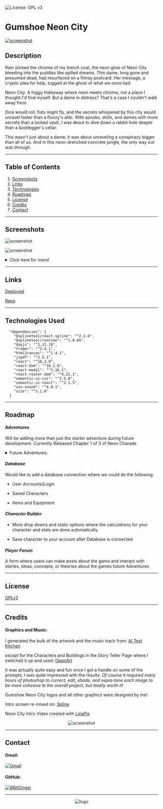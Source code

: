 ![License: GPL v3](https://img.shields.io/badge/License-GPLv3-blue.svg)

# Gumshoe Neon City

[![screenshot](./FrontEnd/src/assets/images/readme/gumshoe-main-rm.png)](#description)

## Description

Rain slicked the chrome of my trench coat, the neon glow of Neon City bleeding into the puddles like spilled dreams. This dame, long gone and presumed dead, had resurfaced on a flimsy postcard. Her message, a cryptic plea for help, tugged at the ghost of what we once had.

Neon City. A foggy hideaway where neon meets chrome, not a place I thought I'd find myself. But a dame in distress? That's a case I couldn't walk away from.

Dice would roll, fists might fly, and the secrets whispered by this city would unravel faster than a floozy's alibi. With spooks, shills, and dames with more secrets than a locked vault, I was about to dive down a rabbit hole deeper than a bootlegger's cellar.

This wasn't just about a dame; it was about unraveling a conspiracy bigger than all of us. And in this neon-drenched concrete jungle, the only way out was through.

---

## Table of Contents

1. [Screenshots](#screenshots)
1. [Links](#links)
1. [Technologies](#tech)
1. [Roadmap](#roadmap)
1. [License](#license)
1. [Credits](#credits)
1. [Contact](#contact)

---

<div id="screenshots"></div>

## Screenshots

![screenshot](./FrontEnd/src/assets/images/readme/gumshoe-home1-rm.png)

![screenshot](./FrontEnd/src/assets/images/readme/gumshoe-readme.gif)

<details closed>
<summary>Click here for more!</summary>
<br>

#### Main Page

-Post Card View

![screenshot](./FrontEnd/src/assets/images/readme/gumshoe-story-rm.png)

-Graphics Banner

![screenshot](./FrontEnd/src/assets/images/readme/gumshoe-graphicsBanner-rm.png)

-Developer Card

![screenshot](./FrontEnd/src/assets/images/readme/gumshoe-devCard-rm.png)

#### Player Page

![screenshot](./FrontEnd/src/assets/images/readme/gumshoe-player1-rm.png)

-Classes

![screenshot](./FrontEnd/src/assets/images/readme/gumshoe-classes-rm.png)

-Digital Character Sheet Maker

![screenshot](./FrontEnd/src/assets/images/readme/gumshoe-dgs-rm.png)

#### Story Teller Page

![screenshot](./FrontEnd/src/assets/images/readme/gumshoe-storyteller1-rm.png)

-Enemy Template

![screenshot](./FrontEnd/src/assets/images/readme/enemy-template.png)

-NPC Generator

![screenshot](./FrontEnd/src/assets/images/readme/gumshoe-npcGen-rm.png)

#### Neon City Page

-Neon City Page

![screenshot](./FrontEnd/src/assets/images/readme/gumshoe-neoncity1-rm.png)

-Detailed Locations

![screenshot](./FrontEnd/src/assets/images/readme/gumshoe-locations-rm.png)

</details>

---

<div id="links"></div>

## Links

[Deployed](https://gumshoe.vercel.app/)

[Repo](https://github.com/8BitGinger/gumshoeReact)

---

<div id="tech"></div>

## Technologies Used

```
  "dependencies": {
    "@splinetool/react-spline": "^2.2.6",
    "@splinetool/runtime": "^1.0.66",
    "dayjs": "^1.11.10",
    "framer": "^2.4.1",
    "html2canvas": "^1.4.1",
    "jspdf": "^2.5.1",
    "react": "^18.2.0",
    "react-dom": "^18.2.0",
    "react-modal": "^3.16.1",
    "react-router-dom": "^6.22.1",
    "semantic-ui-css": "^2.5.0",
    "semantic-ui-react": "^2.1.5",
    "use-sound": "^4.0.1",
    "vite": "^5.1.0"
  }
```

---

<div id="roadmap"></div>

## Roadmap

#### Adventures

Will be adding more than just the starter adventure during future development. Currently Released Chapter 1 of 3 of Neon Charade

<details closed>
<summary>Future Adventures:</summary>
<br>

-Gumshoe Neon City Chapters 2 and 3

![logo](./FrontEnd/src/assets/images/readme/neoncity-sepia.jpg)

> Find out the fate of You and your unlikely group of allies on the mean streets of Neon City!

- Gumshoe Hollywoodland

  ![Screenshot](./FrontEnd/src/assets/images/readme/hollywoodland-sepia.jpg)

  > The smog hung heavy over Tinseltown, a sickly yellow halo above the hazy dreamscape. Here, ambition dripped like sweat under the merciless California sun, where fortunes were made and shattered faster than a celluloid kiss. Dames with million-dollar smiles hawked their wares, and chisel-jawed fellas with steely gazes dreamt of the silver screen. But beneath the glitz, a darkness festered. Whispers slithered through back alleys, tales of things unnatural, of creatures from beyond the frame. Hollywoodland, they called it. More like Hollyweirdland, a place where the scripts got stranger than anything dreamed up by a drunken screenwriter. You, chum, are the only shamus with the guts (and the bottle) to wade through this celluloid nightmare.

- Gumshoe Revenge in Rio

  ![Screenshot](./FrontEnd/src/assets/images/readme/riorevenge-sepia.jpg)

  > The Amazon humidity hung heavy in Rio, a suffocating cloak over the vibrant chaos. Christ the Redeemer, its skeletal form reaching towards the hazy sky, offered no solace. Here, in 1936 Rio, the samba pulsed with a darker rhythm. I, a weary gumshoe used to the grit of New York City, had arrived for some sun-drenched R&R. But past sins are like stray bullets, they have a way of finding you, even in paradise. A face from a forgotten case materialized across the casino floor – Frankie "The Fox" Moretti, a hood I put away back in '32. He shouldn't be here, breathing, radiating barely contained rage. Looks like my Rio vacation just took a sharp turn into a labyrinth of showgirls with deadly secrets, a murder threatening to ignite a war, and Frankie "The Fox" Moretti thirsting for revenge as cold as a Rio night. This dame in distress wouldn't be wearing a swimsuit, but a shroud.

- Gumshoe Moscow Mayday

  ![Screenshot](./FrontEnd/src/assets/images/readme/russiannights-sepia.jpg)

  > Moscow, a frozen tomb bathed in perpetual twilight. Not a great place for your plane to go down. Surviving the crash was the easy part, the saga ahead, well you might no be as lucky. You, a gumshoe with a nose for trouble and a taste for cheap vodka, were partnered with Nika Arovka, a Soviet ambassador with a smile too sharp and eyes like glacial ice. Whispers of strange men in uniforms and ancient alien devices with world-ending power sent you both hurtling through this frozen hell. A down-on-your-luck detective, and a femme fatale with buried secrets, were all that stood between oblivion and a world cracked open like a rotten egg.

- Gumshoe Agents of the Multiverse

  ![Screenshot](./FrontEnd/src/assets/images/readme/multiverse-sepia.jpg)

  > The last case went sideways faster than a greased getaway car. Now, you find yourself yanked from the familiar grime and grit and deposited in... well, who even knows? The Penrose Division, that's what they call themselves. Seems this rabbit hole runs deeper than a bootleg speakeasy. Multiverse travel, alternate realities, alien threats, the whole kit and kaboodle. All under the steely gaze of your new boss, April Sunday. A dame with a name that wouldn't be out of place in a bygone era, stuck in a world that makes yesterday's case look like a walk in the park. One thing's for sure, shamus: the gloves are off. Crack the case with the help of your new partner Nika Arovak, stop whatever's bleeding through the seams of reality, and maybe, just maybe, impress Ms. Sunday enough to learn the mystery that started this whole adventure!

  </details>

#### _Database_

Would like to add a database connection where we could do the following:

- User Accounts/Login

- Saved Characters

- Items and Equipment

#### _Character Builder_

- More drop downs and static options where the calculations for your character and stats are done automatically.

- Save character to your account after Database is connected

#### _Player Forum_

A form where users can make posts about the game and interact with stories, ideas, concepts, or theories about the games future Adventures

---

<div id="license"></div>

## License

[GPLv3](https://www.gnu.org/licenses/gpl-3.0)

---

<div id="credits"></div>

## Credits

#### Graphics and Music:

I generated the bulk of the artwork and the music track from:
[AI Test Kitchen](https://aitestkitchen.withgoogle.com/)

_except_ for the Characters and Buildings in the Story Teller Page where I switched it up and used:
[OpenArt](https://openart.ai/)

It was actually quite easy and fun once I got a handle on some of the prompts. I was quite impressed with the results. _Of course it required many hours of photoshop to correct, edit, shade, and sepia-tone each image to be more cohesive to the overall project, but totally worth it!_

Gumshoe Neon City logos and all other graphics were designed by me!

Intro screen re-mixed on: [Spline](https://spline.design/)

Neon City Intro Video created with [LeiaPix](https://www.leiapix.com/)

<div align="center">

![screenshot](./FrontEnd/src/assets/images/readme/ai-readme.png)

</div>

---

<div id="contact"></div>

## Contact

#### Gmail:

[![Gmail](./FrontEnd/src/assets/images/readme/gmail-gumshoe-rm.png)](mailto:ryan.fann@gmail.com)

#### GitHub:

[![8BitGinger](./FrontEnd/src/assets/images/readme/8bit-smallContact.png)](https://github.com/8BitGinger)

---

<div align="center">

![logo](./FrontEnd/src/assets/images/document-logo-sepia2.png)

</div>
